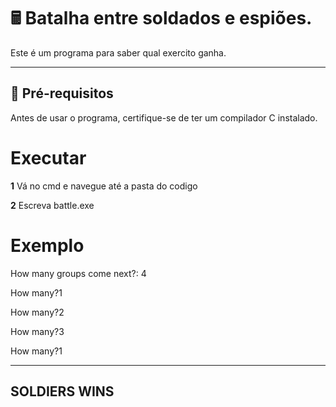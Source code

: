# 🖩 Batalha entre soldados e espiões.

Este é um programa para saber qual exercito ganha.

---

## 🔧 **Pré-requisitos**

Antes de usar o programa, certifique-se de ter um compilador C instalado.

# **Executar**

**1** Vá no cmd e navegue até a pasta do codigo

**2** Escreva battle.exe

# **Exemplo**

How many groups come next?: 4

How many?1

How many?2

How many?3

How many?1

-------------
SOLDIERS WINS
-------------